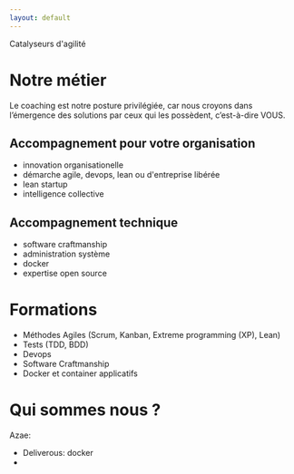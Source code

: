 ```yaml
---
layout: default
---
```

Catalyseurs d'agilité

# Notre métier

Le coaching est notre posture privilégiée, car nous croyons dans l’émergence des solutions par ceux qui les possèdent, c’est-à-dire VOUS.


## Accompagnement pour votre organisation

* innovation organisationelle
* démarche agile, devops, lean ou d'entreprise libérée
* lean startup
* intelligence collective


## Accompagnement technique

* software craftmanship
* administration système
* docker
* expertise open source


# Formations

* Méthodes Agiles (Scrum, Kanban, Extreme programming (XP), Lean)
* Tests (TDD, BDD)
* Devops
* Software Craftmanship
* Docker et container applicatifs


# Qui sommes nous ?



Azae:
- Deliverous: docker
-